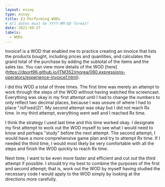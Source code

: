 ```yaml
---
layout: essay
type: essay
title: E3 Performing WODs
# All dates must be YYYY-MM-DD format!
date: 2021-09-27
labels:
  - WODs
---
```


Invoice1 is a WOD that enabled me to practice creating an invoice that lists the products bought, including prices and quantities, and calculates the grand total of the purchase by adding the subtotal of the items and the sales tax. You can view more details of the WOD [here] (https://dport96.github.io/ITM352/morea/060.expressions-operators/experience-invoice1.html).

I did this WOD a total of three times. The first time was merely an attempt to work through the steps of the WOD without having watched the screencast. Everything was okay in my first attempt until I had to change the numbers to only reflect two decimal places, because I was unsure of where I had to place ".toFixed(2)". My second attempt was okay but I did not reach Rx time. In my third attempt, everything went well and I reached Rx time.

I think the strategy I used last time and this time worked okay. I designate my first attempt to work out the WOD myself to see what I would need to know and perhaps "study" before the next attempt. The second attempt, I would have a more comprehensive game plan and try to attempt Rx time. If I needed the third time, I would most likely be very comfortable with all the steps and finish the WOD quickly to reach Rx time.

Next time, I want to be even more faster and efficient and cut out the third attempt if possible. I should try my best to combine the purposes of the first and second attempt; that is, work out the WOD by myself having studied the necessary code I would apply to the WOD simply by looking at the directions more carefully. 
